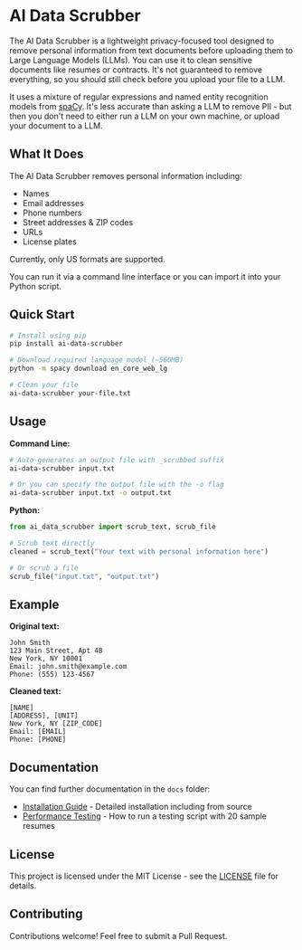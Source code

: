 # AI Data Scrubber

The AI Data Scrubber is a lightweight privacy-focused tool designed to remove personal information from text documents before uploading them to Large Language Models (LLMs). You can use it to clean sensitive documents like resumes or contracts. It's not guaranteed to remove everything, so you should still check before you upload your file to a LLM.

It uses a mixture of regular expressions and named entity recognition models from [spaCy](https://spacy.io/). It's less accurate than asking a LLM to remove PII - but then you don't need to either run a LLM on your own machine, or upload your document to a LLM.

## What It Does

The AI Data Scrubber removes personal information including:
- Names
- Email addresses
- Phone numbers
- Street addresses & ZIP codes
- URLs
- License plates

Currently, only US formats are supported.

You can run it via a command line interface or you can import it into your Python script.

## Quick Start

```bash
# Install using pip
pip install ai-data-scrubber

# Download required language model (~560MB)
python -m spacy download en_core_web_lg

# Clean your file
ai-data-scrubber your-file.txt
```

## Usage

**Command Line:**
```bash
# Auto-generates an output file with _scrubbed suffix
ai-data-scrubber input.txt

# Or you can specify the output file with the -o flag
ai-data-scrubber input.txt -o output.txt
```

**Python:**
```python
from ai_data_scrubber import scrub_text, scrub_file

# Scrub text directly
cleaned = scrub_text("Your text with personal information here")

# Or scrub a file
scrub_file("input.txt", "output.txt")
```

## Example

**Original text:**
```
John Smith
123 Main Street, Apt 4B
New York, NY 10001
Email: john.smith@example.com
Phone: (555) 123-4567
```

**Cleaned text:**
```
[NAME]
[ADDRESS], [UNIT]
New York, NY [ZIP_CODE]
Email: [EMAIL]
Phone: [PHONE]
```

## Documentation

You can find further documentation in the `docs` folder: 

- [Installation Guide](docs/INSTALLATION.md) - Detailed installation including from source
- [Performance Testing](docs/TESTING.md) - How to run a testing script with 20 sample resumes


## License

This project is licensed under the MIT License - see the [LICENSE](LICENSE) file for details.

## Contributing

Contributions welcome! Feel free to submit a Pull Request.
